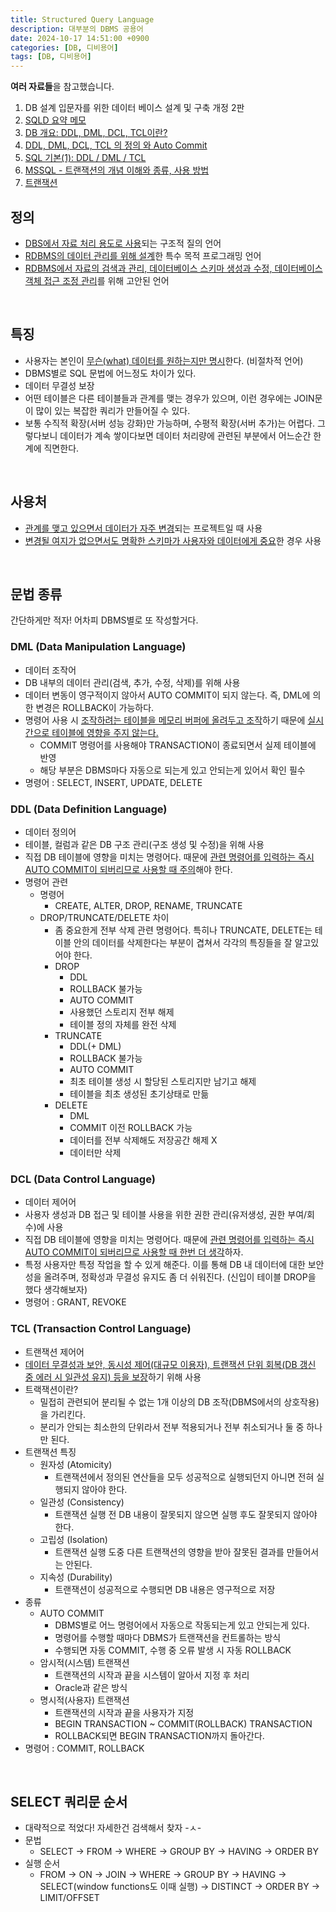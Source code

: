 ```yaml
---
title: Structured Query Language
description: 대부분의 DBMS 공용어
date: 2024-10-17 14:51:00 +0900
categories: [DB, 디비용어]
tags: [DB, 디비용어]
---
```


**여러 자료들**을 참고했습니다.
  1. DB 설계 입문자를 위한 데이터 베이스 설계 및 구축 개정 2판
  2. [SQLD 요약 메모](https://blog.naver.com/miniii_su/221419242825)
  2. [DB 개요: DDL, DML, DCL, TCL이란?](https://velog.io/@alicesykim95/DB-DDL-DML-DCL-TCL%EC%9D%B4%EB%9E%80#-2-ddl-data-definition-language-%EB%8D%B0%EC%9D%B4%ED%84%B0-%EC%A0%95%EC%9D%98-%EC%96%B8%EC%96%B4)
  3. [DDL, DML, DCL, TCL 의 정의 와 Auto Commit](https://velog.io/@emawlrdl/DDL-DML-DCL-TCL-%EC%9D%98-%EC%A0%95%EC%9D%98-%EC%99%80-Auto-Commit)
  3. [SQL 기본(1): DDL / DML / TCL](https://blog.naver.com/0325han/221225505821)
  4. [MSSQL - 트랜잭션의 개념 이해와 종류, 사용 방법](https://luvris2.tistory.com/387)
  5. [트랜잭션](https://truman.tistory.com/39)

## 정의
- <ins>DBS에서 자료 처리 용도로 사용</ins>되는 구조적 질의 언어
- <ins>RDBMS의 데이터 관리를 위해 설계</ins>한 특수 목적 프로그래밍 언어
- <ins>RDBMS에서 자료의 검색과 관리, 데이터베이스 스키마 생성과 수정, 데이터베이스 객체 접근 조정 관리</ins>를 위해 고안된 언어
<br>


## 특징
- 사용자는 본인이 <ins>무슨(what) 데이터를 원하는지만 명시</ins>한다. (비절차적 언어)
- DBMS별로 SQL 문법에 어느정도 차이가 있다.
- 데이터 무결성 보장
- 어떤 테이블은 다른 테이블들과 관계를 맺는 경우가 있으며, 이런 경우에는 JOIN문이 많이 있는 복잡한 쿼리가 만들어질 수 있다.
- 보통 수직적 확장(서버 성능 강화)만 가능하며, 수평적 확장(서버 추가)는 어렵다. 그렇다보니 데이터가 계속 쌓이다보면 데이터 처리량에 관련된 부분에서 어느순간 한계에 직면한다.
<br>


## 사용처
- <ins>관계를 맺고 있으면서 데이터가 자주 변경</ins>되는 프로젝트일 때 사용
- <ins>변경될 여지가 없으면서도 명확한 스키마가 사용자와 데이터에게 중요</ins>한 경우 사용
<br>


## 문법 종류
간단하게만 적자! 어차피 DBMS별로 또 작성할거다.

### DML (Data Manipulation Language)
- 데이터 조작어
- DB 내부의 데이터 관리(검색, 추가, 수정, 삭제)를 위해 사용
- 데이터 변동이 영구적이지 않아서 AUTO COMMIT이 되지 않는다. 즉, DML에 의한 변경은 ROLLBACK이 가능하다.
- 명령어 사용 시 <ins>조작하려는 테이블을 메모리 버퍼에 올려두고 조작</ins>하기 때문에 <ins>실시간으로 테이블에 영향을 주지 않는다.</ins>
  - COMMIT 명령어를 사용해야 TRANSACTION이 종료되면서 실제 테이블에 반영
  - 해당 부분은 DBMS마다 자동으로 되는게 있고 안되는게 있어서 확인 필수
- 명령어 : SELECT, INSERT, UPDATE, DELETE

### DDL (Data Definition Language)
- 데이터 정의어
- 테이블, 컬럼과 같은 DB 구조 관리(구조 생성 및 수정)을 위해 사용
- 직접 DB 테이블에 영향을 미치는 명령어다. 때문에 <ins>관련 명령어를 입력하는 즉시 AUTO COMMIT이 되버리므로 사용할 때 주의</ins>해야 한다.
- 명령어 관련
  - 명령어
    - CREATE, ALTER, DROP, RENAME, TRUNCATE
  - DROP/TRUNCATE/DELETE 차이
    - 좀 중요한게 전부 삭제 관련 명령어다. 특히나 TRUNCATE, DELETE는 테이블 안의 데이터를 삭제한다는 부분이 겹쳐서 각각의 특징들을 잘 알고있어야 한다.
    - DROP
      - DDL
      - ROLLBACK 불가능
      - AUTO COMMIT
      - 사용했던 스토리지 전부 해제
      - 테이블 정의 자체를 완전 삭제
    - TRUNCATE
      - DDL(+ DML)
      - ROLLBACK 불가능
      - AUTO COMMIT
      - 최초 테이블 생성 시 할당된 스토리지만 남기고 해제
      - 테이블을 최초 생성된 초기상태로 만듦
    - DELETE
      - DML
      - COMMIT 이전 ROLLBACK 가능
      - 데이터를 전부 삭제해도 저장공간 해제 X
      - 데이터만 삭제

### DCL (Data Control Language)
- 데이터 제어어
- 사용자 생성과 DB 접근 및 테이블 사용을 위한 권한 관리(유저생성, 권한 부여/회수)에 사용
- 직접 DB 테이블에 영향을 미치는 명령어다. 때문에 <ins>관련 명령어를 입력하는 즉시 AUTO COMMIT이 되버리므로 사용할 때 한번 더 생각</ins>하자.
- 특정 사용자만 특정 작업을 할 수 있게 해준다. 이를 통해 DB 내 데이터에 대한 보안성을 올려주며, 정확성과 무결성 유지도 좀 더 쉬워진다. (신입이 테이블 DROP을 했다 생각해보자)
- 명령어 : GRANT, REVOKE

### TCL (Transaction Control Language)
- 트랜잭션 제어어
- <ins>데이터 무결성과 보안, 동시성 제어(대규모 이용자), 트랜잭션 단위 회복(DB 갱신 중 에러 시 일관성 유지) 등을 보장</ins>하기 위해 사용
- 트랙잭션이란?
  - 밀접히 관련되어 분리될 수 없는 1개 이상의 DB 조작(DBMS에서의 상호작용)을 가리킨다.
  - 분리가 안되는 최소한의 단위라서 전부 적용되거나 전부 취소되거나 둘 중 하나만 된다.
- 트랜잭션 특징
  - 원자성 (Atomicity)
    - 트랜잭션에서 정의된 연산들을 모두 성공적으로 실행되던지 아니면 전혀 실행되지 않아야 한다.
  - 일관성 (Consistency)
    - 트랜잭션 실행 전 DB 내용이 잘못되지 않으면 실행 후도 잘못되지 않아야 한다.
  - 고립성 (Isolation)
    - 트랜잭션 실행 도중 다른 트랜잭션의 영향을 받아 잘못된 결과를 만들어서는 안된다.
  - 지속성 (Durability)
    - 트랜잭션이 성공적으로 수행되면 DB 내용은 영구적으로 저장
- 종류
  - AUTO COMMIT
    - DBMS별로 어느 명령어에서 자동으로 작동되는게 있고 안되는게 있다.
    - 명령어를 수행할 때마다 DBMS가 트랜잭션을 컨트롤하는 방식
    - 수행되면 자동 COMMIT, 수행 중 오류 발생 시 자동 ROLLBACK
  - 암시적(시스템) 트랜잭션
    - 트랜잭션의 시작과 끝을 시스템이 알아서 지정 후 처리
    - Oracle과 같은 방식
  - 명시적(사용자) 트랜잭션
    - 트랜잭션의 시작과 끝을 사용자가 지정
    - BEGIN TRANSACTION ~ COMMIT(ROLLBACK) TRANSACTION
    - ROLLBACK되면 BEGIN TRANSACTION까지 돌아간다.
- 명령어 : COMMIT, ROLLBACK
<br>


## SELECT 쿼리문 순서
- 대략적으로 적었다! 자세한건 검색해서 찾자 -ㅅ-
- 문법
  - SELECT -> FROM -> WHERE -> GROUP BY -> HAVING -> ORDER BY
- 실행 순서
  - FROM -> ON -> JOIN -> WHERE -> GROUP BY -> HAVING -> SELECT(window functions도 이때 실행) -> DISTINCT -> ORDER BY -> LIMIT/OFFSET